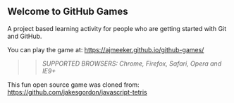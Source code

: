 ## Welcome to GitHub Games

A project based learning activity for people who are getting started with Git and GitHub.

You can play the game at: https://ajmeeker.github.io/github-games/

>> _*SUPPORTED BROWSERS*: Chrome, Firefox, Safari, Opera and IE9+_

This fun open source game was cloned from: https://github.com/jakesgordon/javascript-tetris
